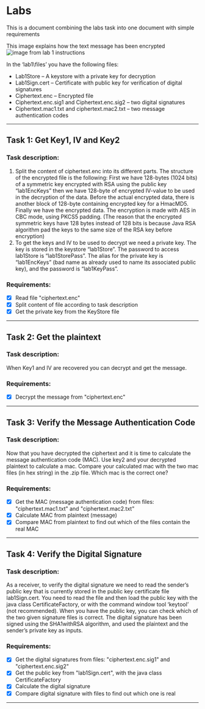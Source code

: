 # Labs
This is a document combining the labs task into one document 
with simple requirements

This image explains how the
text message has been encrypted
![image from lab 1 instructions](C:\Users\tv-dr\IdeaProjects\data_security_lab\src\doc\img\lab1_figure1.png)


In the ‘lab1\files’ you have the following files:
- Lab1Store – A keystore with a private key for decryption
- Lab1Sign.cert – Certificate with public key for verification of digital signatures
- Ciphertext.enc – Encrypted file
- Ciphertext.enc.sig1 and Ciphertext.enc.sig2 – two digital signatures
- Ciphertext.mac1.txt and ciphertext.mac2.txt – two message authentication codes

---
## Task 1: Get Key1, IV and Key2

### Task description:

1. Split the content of ciphertext.enc into its different parts. The structure of the
   encrypted file is the following: First we have 128-bytes (1024 bits) of a symmetric key
   encrypted with RSA using the public key “lab1EncKeys” then we have 128-byte of
   encrypted IV-value to be used in the decryption of the data. Before the actual
   encrypted data, there is another block of 128-byte containing encrypted key for a
   HmacMD5. Finally we have the encrypted data. The encryption is made with AES in
   CBC mode, using PKCS5 padding.
   (The reason that the encrypted symmetric keys have 128 bytes instead of 128 bits is
   because Java RSA algorithm pad the keys to the same size of the RSA key before
   encryption)
2. To get the keys and IV to be used to decrypt we need a private key. The key is stored
   in the keystore “lab1Store”. The password to access lab1Store is “lab1StorePass”. The
   alias for the private key is “lab1EncKeys” (bad name as already used to name its
   associated public key), and the password is “lab1KeyPass”.

### Requirements:

- [x] Read file "ciphertext.enc"
- [x] Split content of file according to task description
- [x] Get the private key from the KeyStore file

---

## Task 2: Get the plaintext

### Task description:

When Key1 and IV are recovered you can decrypt and get the message.

### Requirements:

- [x] Decrypt the message from "ciphertext.enc"

---

## Task 3: Verify the Message Authentication Code

### Task description:

Now that you have decrypted the ciphertext and it is time to calculate the message
authentication code (MAC). Use key2 and your decrypted plaintext to calculate a mac.
Compare your calculated mac with the two mac files (in hex string) in the .zip file. Which mac
is the correct one?

### Requirements:

- [x] Get the MAC (message authentication code) from files: "ciphertext.mac1.txt" and "ciphertext.mac2.txt"
- [x] Calculate MAC from plaintext (message) 
- [x] Compare MAC from plaintext to find out which of the files contain the real MAC

---

## Task 4: Verify the Digital Signature

### Task description:

As a receiver, to verify the digital signature we need to read the sender’s public key that is
currently stored in the public key certificate file lab1Sign.cert. You need to read the file and
then load the public key with the java class CertificateFactory, or with the command window
tool ‘keytool’ (not recommended). When you have the public key, you can check which of
the two given signature files is correct.
The digital signature has been signed using the SHA1withRSA algorithm, and used the
plaintext and the sender’s private key as inputs.

### Requirements:

- [x] Get the digital signatures from files: "ciphertext.enc.sig1" and "ciphertext.enc.sig2"
- [x] Get the public key from "lab1Sign.cert", with the java class CertificateFactory
- [x] Calculate the digital signature
- [x] Compare digital signature with files to find out which one is real

---











